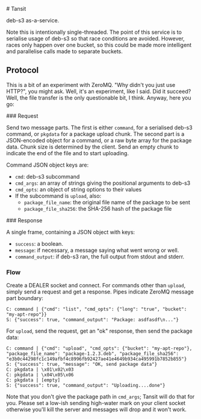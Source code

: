 # Tansit

deb-s3 as-a-service.

Note this is intentionally single-threaded. The point of this service is to
serialise usage of deb-s3 so that race conditions are avoided. However,
races only happen over one bucket, so this could be made more intelligent
and parallelise calls made to separate buckets.

## Protocol

This is a bit of an experiment with ZeroMQ. "Why didn't you just use HTTP?", you might ask. Well, it's an experiment, like I said. Did it succeed? Well, the file transfer is the only questionable bit, I think. Anyway, here you go:

### Request

Send two message parts. The first is either `command`, for a serialised deb-s3 command, or `pkgdata` for a package upload chunk. The second part is a JSON-encoded object for a command, or a raw byte array for the package data. Chunk size is determined by the client. Send an empty chunk to indicate the end of the file and to start uploading.

Command JSON object keys are:

* `cmd`: deb-s3 subcommand
* `cmd_args`: an array of strings giving the positional arguments to deb-s3
* `cmd_opts`: an object of string options to their values
* If the subcommand is `upload`, also:
  * `package_file_name`: the original file name of the package to be sent
  * `package_file_sha256`: the SHA-256 hash of the package file

### Response

A single frame, containing a JSON object with keys:

* `success`: a boolean.
* `message`: if necessary, a message saying what went wrong or well.
* `command_output`: if deb-s3 ran, the full output from stdout and stderr.

### Flow

Create a DEALER socket and connect. For commands other than `upload`, simply send a request and get a response. Pipes indicate ZeroMQ message part boundary:

```
C: command | {"cmd": "list", "cmd_opts": {"long": "true", "bucket": "my-apt-repo"}}
S: {"success": true, "command_output": "Package: asdfasdf\n..."}
```

For `upload`, send the request, get an "ok" response, then send the package data:

```
C: command | {"cmd": "upload", "cmd_opts": {"bucket": "my-apt-repo"}, "package_file_name": "package-1.2.3.deb", "package_file_sha256": "e3b0c44298fc1c149afbf4c8996fb92427ae41e4649b934ca495991b7852b855"}
S: {"success": true, "message": "OK, send package data"}
C: pkgdata | \x01\x02\x03
C: pkgdata | \x04\x05\x06
C: pkgdata | [empty]
S: {"success": true, "command_output": "Uploading....done"}
```

Note that you don't give the package path in `cmd_args`; Tansit will do that for you. Please set a low-ish sending high-water mark on your client socket otherwise you'll kill the server and messages will drop and it won't work.
